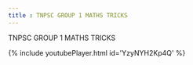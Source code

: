 ```yaml
---
title : TNPSC GROUP 1 MATHS TRICKS
---
```


TNPSC GROUP 1 MATHS TRICKS



{% include youtubePlayer.html id='YzyNYH2Kp4Q' %}
